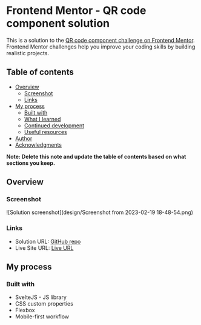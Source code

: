 # Frontend Mentor - QR code component solution

This is a solution to the [QR code component challenge on Frontend Mentor](https://www.frontendmentor.io/challenges/qr-code-component-iux_sIO_H). Frontend Mentor challenges help you improve your coding skills by building realistic projects. 

## Table of contents

- [Overview](#overview)
  - [Screenshot](#screenshot)
  - [Links](#links)
- [My process](#my-process)
  - [Built with](#built-with)
  - [What I learned](#what-i-learned)
  - [Continued development](#continued-development)
  - [Useful resources](#useful-resources)
- [Author](#author)
- [Acknowledgments](#acknowledgments)

**Note: Delete this note and update the table of contents based on what sections you keep.**

## Overview

### Screenshot

![Solution screenshot](design/Screenshot from 2023-02-19 18-48-54.png)

### Links

- Solution URL: [GitHub repo](https://github.com/TheGhoulRe/qr-code/tree/master/mysolution)
- Live Site URL: [Live URL](https://qr-code-ten-sigma.vercel.app/)

## My process

### Built with

- SvelteJS - JS library
- CSS custom properties
- Flexbox
- Mobile-first workflow
